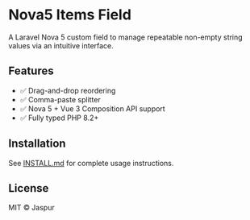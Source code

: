 # Nova5 Items Field

A Laravel Nova 5 custom field to manage repeatable non-empty string values via an intuitive interface.

## Features

- ✅ Drag-and-drop reordering
- ✅ Comma-paste splitter
- ✅ Nova 5 + Vue 3 Composition API support
- ✅ Fully typed PHP 8.2+

## Installation

See [INSTALL.md](./INSTALL.md) for complete usage instructions.

## License

MIT © Jaspur